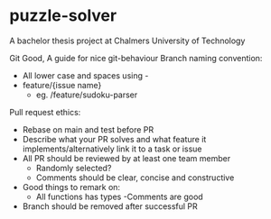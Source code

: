 # puzzle-solver
A bachelor thesis project at Chalmers University of Technology

Git Good, 
A guide for nice git-behaviour
Branch naming convention: 
- All lower case and spaces using -
- feature/{issue name}
  - eg. /feature/sudoku-parser


Pull request ethics:
- Rebase on main and test before PR
- Describe what your PR solves and what feature it implements/alternatively link it to a task or issue
- All PR should be reviewed by at least one team member 
  - Randomly selected?
  - Comments should be clear, concise and constructive 
- Good things to remark on: 
  - All functions has types
  -Comments are good
- Branch should be removed after successful PR
